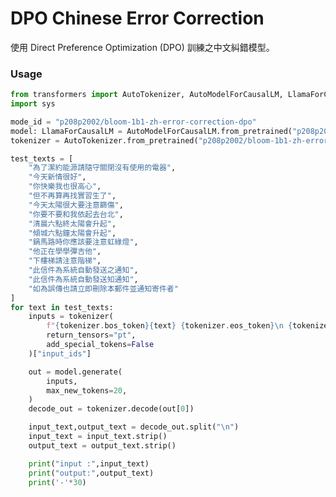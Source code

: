 # DPO Chinese Error Correction
使用 Direct Preference Optimization (DPO) 訓練之中文糾錯模型。

### Usage
```python
from transformers import AutoTokenizer, AutoModelForCausalLM, LlamaForCausalLM,AddedToken
import sys

mode_id = "p208p2002/bloom-1b1-zh-error-correction-dpo"
model: LlamaForCausalLM = AutoModelForCausalLM.from_pretrained("p208p2002/bloom-1b1-zh-error-correction-dpo")
tokenizer = AutoTokenizer.from_pretrained("p208p2002/bloom-1b1-zh-error-correction-dpo")

test_texts = [
    "為了潔約能源請隨守關閉沒有使用的電器",
    "今天新情很好",
    "你快樂我也很高心",
    "但不再算再找實習生了",
    "今天太陽很大要注意篩傷",
    "你要不要和我依起去台北",
    "清晨六點終太陽會升起",
    "傾城六點鐘太陽會升起",
    "鍋馬路時你應該要注意虹綠燈",
    "他正在學學彈吉他",
    "下樓梯請注意階梯",
    "此信件為系統自動發送之通知",
    "此信件為系統自動發送知通知",
    "如為誤傳也請立即刪除本郵件並通知寄件者"
]
for text in test_texts:
    inputs = tokenizer(
        f"{tokenizer.bos_token}{text} {tokenizer.eos_token}\n {tokenizer.bos_token}",
        return_tensors="pt",
        add_special_tokens=False
    )["input_ids"]

    out = model.generate(
        inputs,
        max_new_tokens=20,
    )
    decode_out = tokenizer.decode(out[0])

    input_text,output_text = decode_out.split("\n") 
    input_text = input_text.strip()
    output_text = output_text.strip()

    print("input :",input_text)
    print("output:",output_text)
    print('-'*30)
```
<!-- ```
input: <s>為了潔約能源請隨守關閉沒有使用的電器 </s>
output: <s>為了節約能源請隨時關閉沒有使用的電器 </s>
------------------------------
input: <s>今天新情很好 </s>
output: <s>今天心情很好 </s>
------------------------------
input: <s>你快樂我也很高心 </s>
output: <s>你快樂我也很高興 </s>
------------------------------
input: <s>但不再算再找實習生了 </s>
output: <s>但不再去找實習生了 </s>
------------------------------
input: <s>今天太陽很大要注意篩傷 </s>
output: <s>今天太陽很大要注意一下 </s>
------------------------------
input: <s>你要不要和我依起去台北 </s>
output: <s>你要不要和我一起去台北 </s>
------------------------------
input: <s>清晨六點終太陽會升起 </s>
output: <s>清晨六點鐘太陽會升起 </s>
------------------------------
input: <s>傾城六點鐘太陽會升起 </s>
output: <s>凌晨六點鐘太陽會升起 </s>
------------------------------
input: <s>鍋馬路時你應該要注意虹綠燈 </s>
output: <s>過馬路時你應該要注意紅綠燈 </s>
------------------------------
input: <s>他正在學學彈吉他 </s>
output: <s>他正在學習彈吉他 </s>
------------------------------
input: <s>下樓梯請注意階梯 </s>
output: <s>下樓梯請注意階梯 </s>
------------------------------
input: <s>此信件為系統自動發送之通知 </s>
output: <s>此信件為系統自動發送之通知 </s>
------------------------------
input: <s>此信件為系統自動發送知通知 </s>
output: <s>此信件為系統自動發送通知 </s>
------------------------------
input: <s>如為誤傳也請立即刪除本郵件並通知寄件者 </s>
output: <s>如為誤傳也請立即刪除本郵件並通知寄件者 </s>
------------------------------
(venv) philip@nca100-3-G1:~/ec-dpo$ python test_model.py dpo_trainer/checkpoint-250
input : <s>為了潔約能源請隨守關閉沒有使用的電器 </s>
output: <s>為了節約能源請隨時關閉沒有使用的電器 </s>
------------------------------
input : <s>今天新情很好 </s>
output: <s>今天心情很好 </s>
------------------------------
input : <s>你快樂我也很高心 </s>
output: <s>你快樂我也很高興 </s>
------------------------------
input : <s>但不再算再找實習生了 </s>
output: <s>但不再去找實習生了 </s>
------------------------------
input : <s>今天太陽很大要注意篩傷 </s>
output: <s>今天太陽很大要注意一下 </s>
------------------------------
input : <s>你要不要和我依起去台北 </s>
output: <s>你要不要和我一起去台北 </s>
------------------------------
input : <s>清晨六點終太陽會升起 </s>
output: <s>清晨六點鐘太陽會升起 </s>
------------------------------
input : <s>傾城六點鐘太陽會升起 </s>
output: <s>凌晨六點鐘太陽會升起 </s>
------------------------------
input : <s>鍋馬路時你應該要注意虹綠燈 </s>
output: <s>過馬路時你應該要注意紅綠燈 </s>
------------------------------
input : <s>他正在學學彈吉他 </s>
output: <s>他正在學習彈吉他 </s>
------------------------------
input : <s>下樓梯請注意階梯 </s>
output: <s>下樓梯請注意階梯 </s>
------------------------------
input : <s>此信件為系統自動發送之通知 </s>
output: <s>此信件為系統自動發送之通知 </s>
------------------------------
input : <s>此信件為系統自動發送知通知 </s>
output: <s>此信件為系統自動發送通知 </s>
------------------------------
input : <s>如為誤傳也請立即刪除本郵件並通知寄件者 </s>
output: <s>如為誤傳也請立即刪除本郵件並通知寄件者 </s>
------------------------------
``` -->